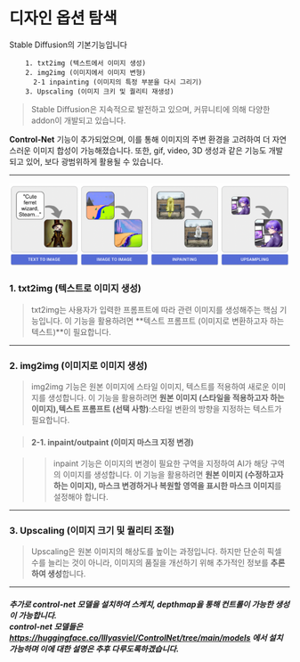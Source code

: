 # 디자인 옵션 탐색

Stable Diffusion의 기본기능입니다 

        1. txt2img (텍스트에서 이미지 생성) 
        2. img2img (이미지에서 이미지 변형)
          2-1 inpainting (이미지의 특정 부분을 다시 그리기)
        3. Upscaling (이미지 크키 및 퀄리티 재생성)

> Stable Diffusion은 지속적으로 발전하고 있으며, 커뮤니티에 의해 다양한 addon이 개발되고 있습니다.

**Control-Net** 기능이 추가되었으며, 이를 통해 이미지의 주변 환경을 고려하여 더 자연스러운 이미지 합성이 가능해졌습니다. 
또한, gif, video, 3D 생성과 같은 기능도 개발되고 있어, 보다 광범위하게 활용될 수 있습니다.

----

<p align="center">
  <img src="../../img/basic.png" alt="Generative AI in Architecture">
</p>

### 1. **txt2img** (텍스트로 이미지 생성)<br>

> txt2img는 사용자가 입력한 프롬프트에 따라 관련 이미지를 생성해주는 핵심 기능입니다. 
이 기능을 활용하려면 **텍스트 프롬프트 (이미지로 변환하고자 하는 텍스트)**이 필요합니다. 

----

### 2. **img2img** (이미지로 이미지 생성)<br>

> img2img 기능은 원본 이미지에 스타일 이미지, 텍스트를 적용하여 새로운 이미지를 생성합니다. 
이 기능을 활용하려면 **원본 이미지 (스타일을 적용하고자 하는 이미지),텍스트 프롬프트 (선택 사항)**:스타일 변환의 방향을 지정하는 텍스트가 필요합니다.

> #### 2-1. **inpaint/outpaint** (이미지 마스크 지정 변경)<br>

> > inpaint 기능은 이미지의 변경이 필요한 구역을 지정하여 AI가 해당 구역의 이미지를 생성합니다. 
이 기능을 활용하려면 **원본 이미지 (수정하고자 하는 이미지), 마스크 변경하거나 복원할 영역을 표시한 마스크 이미지**를 설정해야 합니다.

---- 

### 3. **Upscaling** (이미지 크기 및 퀄리티 조절)<br>

> Upscaling은 원본 이미지의 해상도를 높이는 과정입니다. 하지만 단순히 픽셀 수를 늘리는 것이 아니라, 이미지의 품질을 개선하기 위해 추가적인 정보를 **추론하여 생성**합니다.

----

##### 추가로 control-net 모델을 설치하여 스케치, depthmap을 통해 컨트롤이 가능한 생성이 가능합니다. <br> control-net 모델들은 https://huggingface.co/lllyasviel/ControlNet/tree/main/models 에서 설치 가능하며 이에 대한 설명은 추후 다루도록하겠습니다. 
